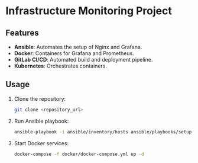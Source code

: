 # Infrastructure Monitoring Project

## Features
- **Ansible**: Automates the setup of Nginx and Grafana.
- **Docker**: Containers for Grafana and Prometheus.
- **GitLab CI/CD**: Automated build and deployment pipeline.
- **Kubernetes**: Orchestrates containers.

## Usage
1. Clone the repository:
   ```bash
   git clone <repository_url>
   ```
2. Run Ansible playbook:
   ```bash
   ansible-playbook -i ansible/inventory/hosts ansible/playbooks/setup_nginx.yml
   ```
3. Start Docker services:
   ```bash
   docker-compose -f docker/docker-compose.yml up -d
   ```
